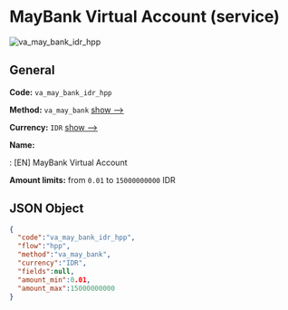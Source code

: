 
# MayBank Virtual Account (service) 
![va_may_bank_idr_hpp](https://static.openfintech.io/payment_methods/va_may_bank_idr_hpp/logo.svg?w=400&c=v0.59.26#w200)  

## General 
 
**Code:** `va_may_bank_idr_hpp` 
 
**Method:** `va_may_bank` 
 [show -->](/payment-methods/va_may_bank/) 
 
**Currency:** `IDR` [show -->](/currencies/IDR/) 
 
**Name:** 
 
:	[EN] MayBank Virtual Account 
 
**Amount limits:** from `0.01` to `15000000000` IDR 

## JSON Object 

```json
{
  "code":"va_may_bank_idr_hpp",
  "flow":"hpp",
  "method":"va_may_bank",
  "currency":"IDR",
  "fields":null,
  "amount_min":0.01,
  "amount_max":15000000000
}
```  

